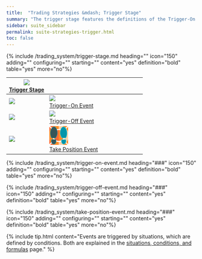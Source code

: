 ```yaml
---
title:  "Trading Strategies &mdash; Trigger Stage"
summary: "The trigger stage features the definitions of the Trigger-On Event, Trigger-Off Event, and Take Position Event."
sidebar: suite_sidebar
permalink: suite-strategies-trigger.html
toc: false
---
```



{% include /trading_system/trigger-stage.md heading="" icon="150" adding="" configuring="" starting="" content="yes" definition="bold" table="yes" more="no"%}


<table class='hierarchyTable'><thead><tr><th><a href='#trigger-stage' data-toggle='tooltip' data-original-title='{{site.data.trading_system.trigger_stage}}'><img src='images/icons/nodes/png50/trigger-stage.png' /><br />Trigger Stage</a></th><th></th><th></th><th></th><th></th><th></th><th></th><th></th><th></th><th></th></tr></thead><tbody>
<tr><td><img src='images/icons/various/png/tree-connector-fork.png' /></td><td><a href='#trigger-on-event' data-toggle='tooltip' data-original-title='{{site.data.trading_system.trigger-on_event}}'><img src='images/icons/nodes/png50/trigger-on-event.png' /><br />Trigger-On Event</a></td><td></td><td></td><td></td><td></td><td></td><td></td><td></td><td></td></tr>
<tr><td><img src='images/icons/various/png/tree-connector-fork.png' /></td><td><a href='#trigger-off-event' data-toggle='tooltip' data-original-title='{{site.data.trading_system.trigger-off_event}}'><img src='images/icons/nodes/png50/trigger-off-event.png' /><br />Trigger-Off Event</a></td><td></td><td></td><td></td><td></td><td></td><td></td><td></td><td></td></tr>
<tr><td><img src='images/icons/various/png/tree-connector-elbow.png' /></td><td><a href='#take-position-event' data-toggle='tooltip' data-original-title='{{site.data.trading_system.take_position_event}}'><img src='images/icons/nodes/png50/take-position-event.png' /><br />Take Position Event</a></td><td></td><td></td><td></td><td></td><td></td><td></td><td></td><td></td></tr></tbody></table>


{% include /trading_system/trigger-on-event.md heading="###" icon="150" adding="" configuring="" starting="" content="yes" definition="bold" table="yes" more="no"%}

{% include /trading_system/trigger-off-event.md heading="###" icon="150" adding="" configuring="" starting="" content="yes" definition="bold" table="yes" more="no"%}

{% include /trading_system/take-position-event.md heading="###" icon="150" adding="" configuring="" starting="" content="yes" definition="bold" table="yes" more="no"%}

{% include tip.html content="Events are triggered by situations, which are defined by conditions. Both are explained in the <a href='suite-situations-conditions-formulas'>situations, conditions, and formulas</a> page." %}